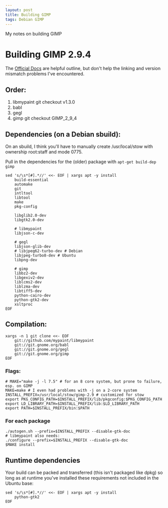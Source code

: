 ```yaml
---
layout: post
title: Building GIMP
tags: Debian GIMP
---
```



<div class="message">
  My notes on building GIMP
</div>


# Building GIMP 2.9.4

The [Official Docs](https://www.wiki.gimp.org/wiki/Hacking:Building) are helpful outline, but don't help the linking and version mismatch problems I've encountered.

## Order:

1. libmypaint
   git checkout v1.3.0
1. babl
1. gegl
1. gimp
   git checkout GIMP_2_9_4

## Dependencies (on a Debian sbuild):

On an sbuild, I think you'll have to manually create /usr/local/stow with
ownership root:staff and mode 0775.

Pull in the dependencies for the (older) package with `apt-get build-dep gimp`

```
sed 's/\s*[#].*//' <<- EOF | xargs apt -y install
	build-essential
	automake
	git
	intltool
	libtool
	make
	pkg-config

	libglib2.0-dev
	libgtk2.0-dev

	# libmypaint
	libjson-c-dev

	# gegl
	libjson-glib-dev
	# libjpeg62-turbo-dev # Debian
	libjpeg-turbo8-dev # Ubuntu
	libpng-dev

	# gimp
	libbz2-dev
	libgexiv2-dev
	liblcms2-dev
	liblzma-dev
	libtiff5-dev
	python-cairo-dev
	python-gtk2-dev
	xsltproc
EOF
```

## Compilation:

```
xargs -n 1 git clone <<- EOF
	git://github.com/mypaint/libmypaint
	git://git.gnome.org/babl
	git://git.gnome.org/gegl
	git://git.gnome.org/gimp
EOF
```

### Flags:

```
# MAKE="make -j -l 7.5" # for an 8 core system, but prone to failure, esp. on GIMP
MAKE=make # I even had problems with -j on a 2-core system
INSTALL_PREFIX=/usr/local/stow/gimp-2.9 # customized for stow
export PKG_CONFIG_PATH=$INSTALL_PREFIX/lib/pkgconfig:$PKG_CONFIG_PATH
export LD_LIBRARY_PATH=$INSTALL_PREFIX/lib:$LD_LIBRARY_PATH
export PATH=$INSTALL_PREFIX/bin:$PATH
```


### For each package

```
./autogen.sh --prefix=$INSTALL_PREFIX --disable-gtk-doc
# libmypaint also needs:
./configure --prefix=$INSTALL_PREFIX --disable-gtk-doc
$MAKE install
```

## Runtime dependencies

Your build can be packed and transferred (this isn't packaged like dpkg) so
long as at runtime you've installed these requirements not included in the
Ubuntu base:

```
sed 's/\s*[#].*//' <<- EOF | xargs apt -y install
	python-gtk2
EOF
```
